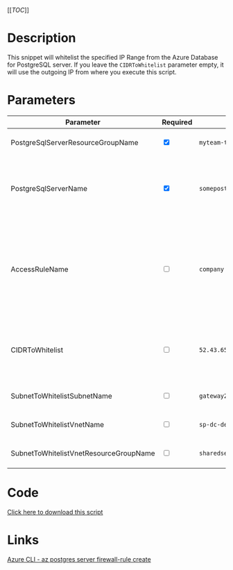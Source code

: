 [[_TOC_]]

# Description

This snippet will whitelist the specified IP Range from the Azure Database for PostgreSQL server. If you leave the `CIDRToWhitelist` parameter empty, it will use the outgoing IP from where you execute this script.

# Parameters

| Parameter                              | Required                        | Example Value                                    | Description                                                                                                                                                                                                                               |
| -------------------------------------- | ------------------------------- | ------------------------------------------------ | ----------------------------------------------------------------------------------------------------------------------------------------------------------------------------------------------------------------------------------------- |
| PostgreSqlServerResourceGroupName      | <input type="checkbox" checked> | `myteam-testapi-$(Release.EnvironmentName)`      | The name of the resource group the PostgreSQL Server is in.                                                                                                                                                                               |
| PostgreSqlServerName                   | <input type="checkbox" checked> | `somepostgresqlserver$(Release.EnvironmentName)` | The name for the PostgreSQL Server resource. It's recommended to use just alphanumerical characters without hyphens etc.                                                                                                                  |
| AccessRuleName                         | <input type="checkbox">         | `company hq`                                     | You can override the name for this accessrule. If you leave this empty, the `CIDRToWhitelist` will be used for the naming (automatically). We recommend to leave this empty for ephemeral whitelists like Azure DevOps Hosted Agent ip's. |
| CIDRToWhitelist                        | <input type="checkbox">         | `52.43.65.123/32`                                | IP range in [CIDR](https://en.wikipedia.org/wiki/Classless_Inter-Domain_Routing) notation that should be whitelisted. If you leave this value empty, it will whitelist the machine's ip where you're running the script from.             |
| SubnetToWhitelistSubnetName            | <input type="checkbox">         | `gateway2-subnet`                                | The name of the subnet you want to get whitelisted.                                                                                                                                                                                       |
| SubnetToWhitelistVnetName              | <input type="checkbox">         | `sp-dc-dev-001-vnet`                             | The vnetname of the subnet you want to get whitelisted.                                                                                                                                                                                   |
| SubnetToWhitelistVnetResourceGroupName | <input type="checkbox">         | `sharedservices-rg`                              | The VnetResourceGroupName your Vnet resides in.                                                                                                                                                                                           |

# Code

[Click here to download this script](../../../../src/PostgreSQL/Add-IP-Whitelist-to-PostgreSQL.ps1)

# Links

[Azure CLI - az postgres server firewall-rule create](https://docs.microsoft.com/en-us/cli/azure/postgres/server/firewall-rule?view=azure-cli-latest#az_postgres_server_firewall_rule_create)
